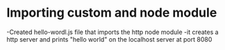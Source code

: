# Importing custom and node module

-Created hello-wordl.js file that imports the     http node module
    -it creates a http server and prints "hello world" on the localhost server at port 8080

